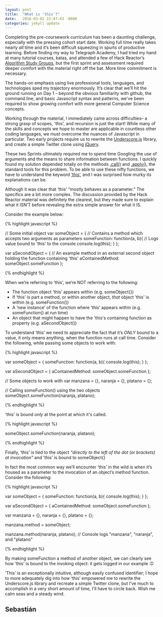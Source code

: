 ```yaml
---
layout: post
title:  "What is 'this'?"
date:   2016-03-02 22:47:43 -0800
categories: jekyll update
---
```

Completing the pre-coursework curriculum has been a daunting challenge, especially with the pressing cohort start date. Working full time really takes nearly <em>all</em> time and it’s been difficult squeezing in spurts of productive learning. Before finding my way to Telegraph Academy, I had tried my hand at many tutorial courses, katas, and attended a few of Hack Reactor’s [Algorithm Study Groups](http://www.meetup.com/hackreactor/events/228753374/), but the first sprint and assessment required deeper comfort with the material right off the bat. More time commitment is necessary.

The hands-on emphasis using live professional tools, languages, and technologies sped my trajectory enormously. It’s clear that we’ll hit the ground running on Day 1 – beyond the obvious familiarity with github, the command line, and basic Javascript syntax and patterns, we've been required to show growing comfort with more general Computer Science concepts.

Working through the material, I immediately came across difficulties– a strong grasp of scopes, 'this', and recursion is just the start! While many of the skills and concepts we hope to master are applicable in countless other coding languages, we must overcome the nuances of Javascript in particular. Two early projects require us to rewrite the [Underscore.js](http://underscorejs.org/) library, and create a simple Twitter clone using [jQuery](https://jquery.com/).

These two Sprints ultimately required me to spend time Googling the use of arguments and the means to share information between functions. I quickly found my solution depended totally on the methods [.call()](https://developer.mozilla.org/en-US/docs/Web/JavaScript/Reference/Global_Objects/Function/call) and [.apply()](https://developer.mozilla.org/en-US/docs/Web/JavaScript/Reference/Global_Objects/Function/apply), the standard tools for this problem. To be able to use these nifty functions, we have to understand the keyword [‘this’](https://developer.mozilla.org/en-US/docs/Web/JavaScript/Reference/Operators/this), and I was surprised how murky its explanations can be.

Although it was clear that ‘this’ “mostly behaves as a parameter.” The specifics are a bit more complex. The discussion provided by the Hack Reactor material was definitely the clearest, but they made sure to explain what it ISN’T before revealing the extra simple answer for what it IS.

Consider the example below:

{% highlight javascript %}

// Some initial object
var someObject = {
  // Contains a method which accepts two arguments as parameters
  someFunction: function(a, b){
    // Logs value bound to 'this' to the console
    console.log(this);
  }
};

var aSecondObject = {
  // An example method in an external second object holding the function containing 'this'
  aContainedMethod: someObject.someFunction
};

{% endhighlight %}

When we’re referring to ‘this’, we’re NOT referring to the following:

-	The function object ‘this’ appears within (e.g. someObject{})
-	If ‘this’ is part a method, or within another object, <em>that</em> object 'this' is within (e.g. someFunction())
-	A ‘new instance’ of the function where ‘this’ appears within  (e.g. someFunction() at run time)
-	An object that might happen to have the 'this's containing function as property (e.g. aSecondObject())

To understand ‘this’ we need to appreciate the fact that it’s <em>ONLY</em> bound to a value, it only means anything, when the function runs at call time. Consider the following, while passing some objects to work with:

{% highlight javascript %}

var someObject = {
  someFunction: function(a, b){
    console.log(this);
  }
};

var aSecondObject = {
  aContainedMethod: someObject.someFunction
};

// Some objects to work with
var manzana = {}, naranja = {}, platano = {};

// Calling someFunction() using the two objects
someObject.someFunction(naranja, platano);

{% endhighlight %}

'this' is bound <em>only</em> at the point at which it's called.

{% highlight javascript %}

someObject.someFunction(naranja, platano);

{% endhighlight %}

Finally, ‘this’ is tied to the object <em>"directly to the left of the dot (or brackets) at invocation"</em> and 'this' is bound to someObject{}

In fact the most common way we’ll encounter ‘this’ in the wild is when it’s housed as a parameter to the invocation of an object’s method function. Consider the following:

{% highlight javascript %}

var someObject = {
  someFunction: function(a, b){
    console.log(this);
  }
};

var aSecondObject = {
  aContainedMethod: someObject.someFunction
};

var manzana = {}, naranja = {}, platano = {};

manzana.method = someObject;

manzana.method(naranja, platano); // Console logs "manzana", "naranja", and "platano"

{% endhighlight %}

By making someFunction a method of another object, we can clearly see how 'this' is bound to the invoking object: it gets logged in our example :D

‘This’ is an exceptionally intuitive, although easily confused identifier; I hope to more adequately dig into how ‘this’ empowered me to rewrite the Underscore.js library and recreate a simple Twitter clone, but I’ve much to accomplish in a very short amount of time, I'll have to circle back. Wish me calm seas and a steady wind.


Sebastián
---

